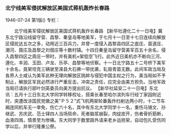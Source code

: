 ### 北宁线美军侵扰解放区美国式蒋机轰炸长春路

1946-07-24
第1版()
专栏：

　　北宁线美军侵扰解放区美国式蒋机轰炸长春路
    【新华社遵化二十一日电】冀东北宁路沿线留守营、昌黎、秦皇岛等地美军，于七月十一日至十七日连续向解放区侵扰达五次之多，动用近三百兵力，并曾一度侵入昌黎县四区之底庄、苗道庄、潮河、聂庄及昌黎之刘佃庄等十数村镇。十四日秦皇岛留守营美军百五十余名，侵入昌黎四区之周庄一带时，并有美机×架低空飞行。此外近日美机亦不断向三河、遵化、丰润、玉田、卢龙、乐亭、昌黎等地侦察。十一日北宁路五十二号桥下美军十余名，竟架坦克三辆驶至滦县大石佛一带扰袭，轧毁青苗无数。此间军政当局及各界人士咸认为美军此种无理向解放区挑衅与侵犯中国主权之行为，美当局如不予制止，解放区军民必然进行严重反击，冲突之责任，应完全由美方担负。当地军政当局已请执行部叶剑英委员向美方提出抗议。
    【新华社延安二十一日电】东北讯：五月十三日东北大学同学转移校址，搭乘长春至哈尔滨列车行经丁家园附近时，突遭改涂国民党徽之美“Ｐ５２”式飞机两架轮番轰炸扫射达两小时，十二节车厢连同机车无一幸免，伤亡六十名，其中有东北大学同学十一名，重伤马锡文、孙继武、苏庆武、范士铎四人当场殒命，死者脑浆崩裂，肉绽皮开，伤者骨折筋断，血液四溅，情景至为惨痛。东大同学于数里路外请来老乡运担架，自动包扎受伤同学以后，并举行隆重公祭。
